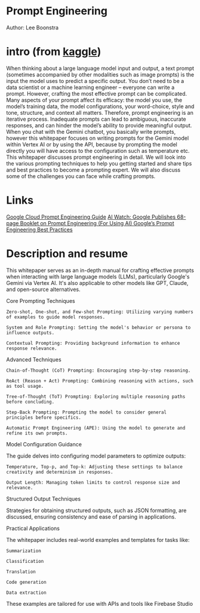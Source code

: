 # Prompt Engineering 

Author: Lee Boonstra

# intro (from [kaggle](https://www.kaggle.com/whitepaper-prompt-engineering))

When thinking about a large language model input and output, a text prompt (sometimes accompanied by other modalities such as image prompts) is the input the model uses to predict a specific output. You don’t need to be a data scientist or a machine learning engineer – everyone can write a prompt. However, crafting the most effective prompt can be complicated. Many aspects of your prompt affect its efficacy: the model you use, the model’s training data, the model configurations, your word-choice, style and tone, structure, and context all matters. Therefore, prompt engineering is an iterative process. Inadequate prompts can lead to ambiguous, inaccurate responses, and can hinder the model’s ability to provide meaningful output.
When you chat with the Gemini chatbot, you basically write prompts, however this whitepaper focuses on writing prompts for the Gemini model within Vertex AI or by using the API, because by prompting the model directly you will have access to the configuration such as temperature etc.
This whitepaper discusses prompt engineering in detail. We will look into the various prompting techniques to help you getting started and share tips and best practices to become a prompting expert. We will also discuss some of the challenges you can face while crafting prompts.

# Links

[Google Cloud Prompt Engineering Guide](https://cloud.google.com/discover/what-is-prompt-engineering?hl=en)
[AI Watch: Google Publishes 68-page Booklet on Prompt Engineering (For Using AI) ](https://www.discoveriesinhealthpolicy.com/2025/04/ai-watch-google-publishes-68-page.html?utm_source=chatgpt.com)
[Google’s Prompt Engineering Best Practices](https://www.prompthub.us/blog/googles-prompt-engineering-best-practices?utm_source=chatgpt.com)

# Description and resume

This whitepaper serves as an in-depth manual for crafting effective prompts when interacting with large language models (LLMs), particularly Google's Gemini via Vertex AI. It's also applicable to other models like GPT, Claude, and open-source alternatives.

Core Prompting Techniques

    Zero-shot, One-shot, and Few-shot Prompting: Utilizing varying numbers of examples to guide model responses.

    System and Role Prompting: Setting the model's behavior or persona to influence outputs.

    Contextual Prompting: Providing background information to enhance response relevance.

Advanced Techniques

    Chain-of-Thought (CoT) Prompting: Encouraging step-by-step reasoning.

    ReAct (Reason + Act) Prompting: Combining reasoning with actions, such as tool usage.

    Tree-of-Thought (ToT) Prompting: Exploring multiple reasoning paths before concluding.

    Step-Back Prompting: Prompting the model to consider general principles before specifics.

    Automatic Prompt Engineering (APE): Using the model to generate and refine its own prompts.

Model Configuration Guidance

The guide delves into configuring model parameters to optimize outputs:

    Temperature, Top-p, and Top-k: Adjusting these settings to balance creativity and determinism in responses.

    Output Length: Managing token limits to control response size and relevance.

Structured Output Techniques

Strategies for obtaining structured outputs, such as JSON formatting, are discussed, ensuring consistency and ease of parsing in applications.

Practical Applications

The whitepaper includes real-world examples and templates for tasks like:

    Summarization

    Classification

    Translation

    Code generation

    Data extraction

These examples are tailored for use with APIs and tools like Firebase Studio